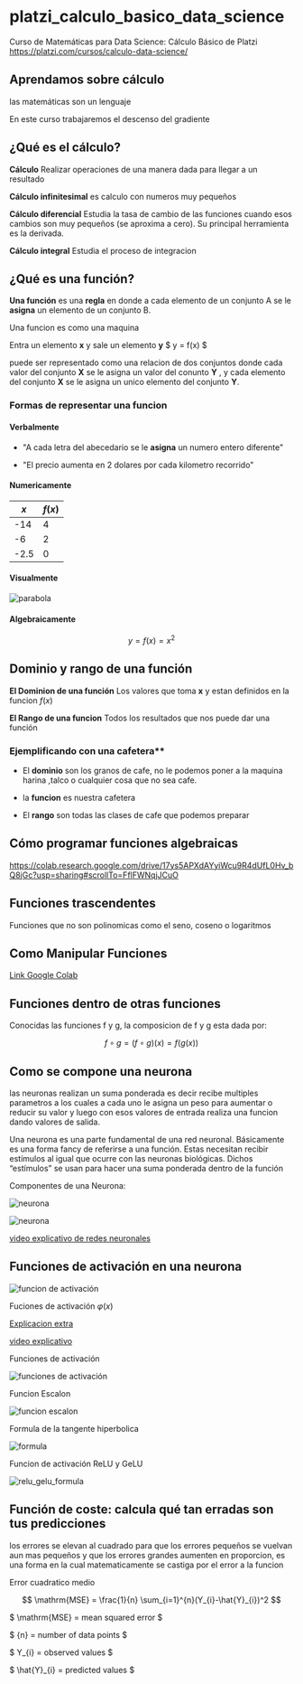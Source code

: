 # platzi_calculo_basico_data_science

Curso de Matemáticas para Data Science: Cálculo Básico de Platzi https://platzi.com/cursos/calculo-data-science/

## Aprendamos sobre cálculo

las matemáticas son un lenguaje

En este curso trabajaremos el descenso del gradiente

## ¿Qué es el cálculo?

**Cálculo**
Realizar operaciones de una manera dada para llegar a un resultado

**Cálculo infinitesimal**
es calculo con numeros muy pequeños

**Cálculo diferencial**
Estudia la tasa de cambio de las funciones cuando esos cambios son muy pequeños (se aproxima a cero). Su principal herramienta es la derivada.

**Cálculo integral**
Estudia el proceso de integracion

## ¿Qué es una función?

**Una función**
es una **regla** en donde a cada elemento de un conjunto A se le **asigna** un elemento de un conjunto B.

Una funcion es como una maquina

Entra un elemento **x** y sale un elemento **y**
$ y = f(x) $

puede ser representado como una relacion de dos conjuntos
donde cada valor del conjunto **X** se le asigna un valor del conunto **Y** , y cada elemento del conjunto **X** se le asigna un unico elemento del conjunto **Y**.

### Formas de representar una funcion

#### Verbalmente

- "A cada letra del abecedario se le **asigna** un numero entero diferente"

- "El precio aumenta en 2 dolares por cada kilometro recorrido"

#### Numericamente

| $x$  | $f(x)$ |
| ---- | ------ |
| -14  | 4      |
| -6   | 2      |
| -2.5 | 0      |

#### Visualmente

![parabola](https://dr282zn36sxxg.cloudfront.net/datastreams/f-d%3A8d6548ec6dd5dc2eb3e444c43b18ea76dbeec54f61f4dfbcd3e975b0%2BIMAGE_THUMB_POSTCARD_TINY%2BIMAGE_THUMB_POSTCARD_TINY.1)

#### Algebraicamente

$$ y  = f(x) = x^2 $$

## Dominio y rango de una función

**El Dominion de una función**
Los valores que toma **x** y estan definidos en la funcion $f(x)$

**El Rango de una funcion**
Todos los resultados que nos puede dar una función

### Ejemplificando con una cafetera**

- El **dominio** son los granos de cafe, no le podemos poner a la maquina harina ,talco o cualquier cosa que no sea cafe.

- la **funcion** es nuestra cafetera

- El **rango** son todas las clases de cafe que podemos preparar

## Cómo programar funciones algebraicas

https://colab.research.google.com/drive/17ys5APXdAYyiWcu9R4dUfL0Hv_bQ8jGc?usp=sharing#scrollTo=FflFWNqjJCuO

## Funciones trascendentes

Funciones que no son polinomicas como el seno, coseno o logaritmos

## Como Manipular Funciones

[Link Google Colab](https://colab.research.google.com/drive/1I4Gykoz2xCC5lPsSObkKQxAkFOYYZwmb?usp=sharing#scrollTo=MimQJFUozsWE)

## Funciones dentro de otras funciones

Conocidas las funciones f y g, la composicion de f y g esta dada por:

$$
f ∘ g = (f ∘ g)(x) = f(g(x))
$$

## Como se compone una neurona

las neuronas realizan un suma ponderada es decir recibe multiples parametros a los cuales a cada uno le asigna un peso para aumentar o reducir su valor y luego con esos valores de entrada realiza una funcion dando valores de salida.

Una neurona es una parte fundamental de una red neuronal. Básicamente es una forma fancy de referirse a una función.
Estas necesitan recibir estímulos al igual que ocurre con las neuronas biológicas. Dichos “estímulos” se usan para hacer una suma ponderada dentro de la función

Componentes de una Neurona:

![neurona](./1.png)

![neurona](./2.png)

[video explicativo de redes neuronales](https://www.youtube.com/watch?v=ysqpl6w6Wzg)

## Funciones de activación en una neurona

![funcion de activación](./funcion-de-activacion.png)

Fuciones de activación $\varphi(x)$

[Explicacion extra](https://stanford.edu/~shervine/teaching/cs-229/cheatsheet-deep-learning)

[video explicativo](https://www.youtube.com/watch?v=uwbHOpp9xkc)

Funciones de activación

![funciones de activación](./activation-functions.png)

Funcion Escalon

![funcion escalon](./escalon.png)

Formula de la tangente hiperbolica

![formula](./formula-tangente-hiperbolica.webp)

Funcion de activación ReLU y GeLU

![relu_gelu_formula](./Relu-7b4be5a7.webp)

## Función de coste: calcula qué tan erradas son tus predicciones

los errores se elevan al cuadrado para que los errores pequeños se vuelvan aun mas pequeños y que los errores grandes aumenten en proporcion, es una forma en la cual matematicamente se castiga por el error a la funcion

Error cuadratico medio

$$
\mathrm{MSE} = \frac{1}{n} \sum_{i=1}^{n}(Y_{i}-\hat{Y}_{i})^2
$$

$
\mathrm{MSE} = mean squared error
$

$
{n} = number of data points
$

$
Y_{i} = observed values
$

$
\hat{Y}_{i} = predicted values
$

